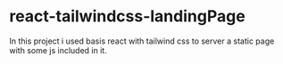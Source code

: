 # react-tailwindcss-landingPage
In this project i used basis react with tailwind css to server a static page with some js included in it. 

